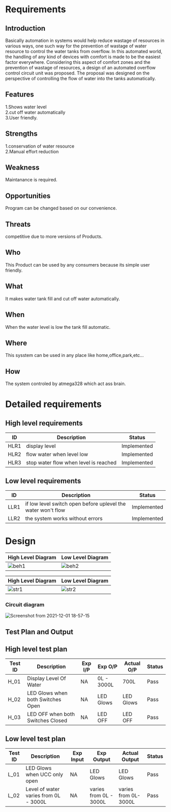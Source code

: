 # Requirements
  ## Introduction

Basically  automation  in  systems  would  help  reduce  wastage  of  resources  in  various  ways,  one  such  way  for  the 
prevention  of  wastage  of  water  resource  to  control  the  water  tanks  from  overflow.  In  this  automated  world,  the 
handling  of  any  kind  of  devices  with  comfort  is  made  to  be  the  easiest  factor  everywhere.  Considering  this  aspect 
of  comfort  zones  and  the  prevention  of  wastage  of  resources,  a  design  of  an  automated  overflow  control  circuit 
unit  was  proposed.  The  proposal  was  designed  on  the  perspective  of  controlling  the  flow  of  water 
into  the  tanks  automatically. 
  ## Features
1.Shows water level <br />
2.cut off water automatically <br />
3.User friendly.

  ## Strengths
 1.conservation of water resource <br /> 
 2.Manual effort reduction 
   ## Weakness
 Maintanance is required.  
  ## Opportunities

Program can be changed based on our convenience.
  ## Threats

competitive due to more versions of Products.

  ## Who
This Product can be used by any consumers because its simple user friendly.
  ## What

It makes water tank fill and cut off water automatically. 
  ## When

When the water level is low the tank fill automatic. 
  ## Where

This sysstem can be used in any place like home,office,park,etc...
  ## How

The system controled by atmega328 which act ass brain.
# Detailed requirements
  ## High level requirements 

| ID | Description | Status |
| ------ | ------ | ------ |
| HLR1 | display level | Implemented |
| HLR2 | flow water when level low | Implemented
| HLR3 | stop water flow when level is reached| Implemented
  ## Low level requirements 

| ID | Description | Status |
| ------ | ------ | ------ |
| LLR1 | if low level switch open before uplevel the water won't flow | Implemented |
| LLR2 | the system works without errors |Implemented

# Design
| High Level Diagram | Low Level Diagram |
| ------------------ | ---------------- |
| ![beh1](https://user-images.githubusercontent.com/94284577/144244702-6e67dd84-6774-41f6-8085-a36290305c10.png) | ![beh2](https://user-images.githubusercontent.com/94284577/144244747-66e86594-00d3-465b-aedc-988879b62570.jpg) |

| High Level Diagram | Low Level Diagram |
| ------------------ | ---------------- |
| ![str1](https://user-images.githubusercontent.com/94284577/144245180-94a8565c-a7e0-46ed-8f23-4c329291ebe1.png) | ![str2](https://user-images.githubusercontent.com/94284577/144245192-79c365ba-cd1e-447e-b4a4-f0d112614875.png) |
 ### Circuit diagram

![Screenshot from 2021-12-01 18-57-15](https://user-images.githubusercontent.com/94284577/144245354-93c4f027-d581-4b74-880b-25d1ef2abc10.png)

 ## Test Plan and Output

## High level test plan

| **Test ID** | **Description** | **Exp I/P** | **Exp O/P** | **Actual O/P** |**Status**  |    
|-------------|-----------------|------------|-------------|----------------|------------------|
| H_01 | Display Level Of Water | NA | 0L - 3000L | 700L | Pass
| H_02 | LED Glows when both Switches Open | NA | LED Glows | LED Glows | Pass    |
| H_03 | LED OFF when both Switches Closed| NA | LED OFF|LED OFF| Pass   |

## Low level test plan

| **Test ID** | **Description** | **Exp Input** | **Exp Output** | **Actual Output** |**Status**  |    
|-------------|-----------------|------------|-------------|----------------|------------------|
| L_01 | LED Glows when UCC only open |  NA| LED Glows | LED Glows |Pass |
| L_02 | Level of water varies from 0L - 3000L | NA | varies from 0L - 3000L  | varies from 0L-3000L | Pass


